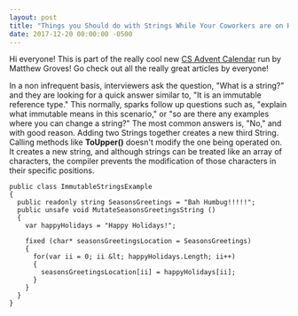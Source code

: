 ```yaml
---
layout: post
title: "Things you Should do with Strings While Your Coworkers are on Holiday and No One is Checking the Production Code Branch"
date: 2017-12-20 00:00:00 -0500
---
```

Hi everyone!  This is part of the really cool new <a href="https://crosscuttingconcerns.com/The-First-C-Advent-Calendar" rel="noopener noreferrer" target="_blank">CS Advent Calendar</a> run by Matthew Groves!  Go check out all the really great articles by everyone!

In a non infrequent basis, interviewers ask the question, "What is a string?" and they are looking for a quick answer similar to, "It is an immutable reference type."  This normally, sparks follow up questions such as,  "explain what immutable means in this scenario," or "so are there any examples where you can change a string?"  The most common answers is, "No," and with good reason.  Adding two Strings together creates a new third String.  Calling methods like **ToUpper()** doesn't modify the one being operated on. It creates a new string, and although strings can be treated like an array of characters, the compiler prevents the modification of those characters in their specific positions.

```
public class ImmutableStringsExample
{
  public readonly string SeasonsGreetings = "Bah Humbug!!!!!";
  public unsafe void MutateSeasonsGreetingsString ()
  {
    var happyHolidays = "Happy Holidays!";

    fixed (char* seasonsGreetingsLocation = SeasonsGreetings)
    {
      for(var ii = 0; ii &lt; happyHolidays.Length; ii++)
      {
        seasonsGreetingsLocation[ii] = happyHolidays[ii];
      }
    }
  }
}

```